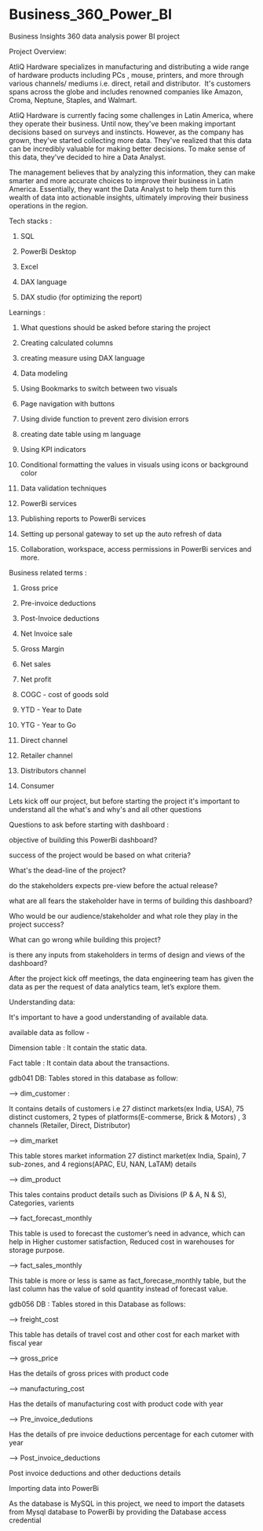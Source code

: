 # Business_360_Power_BI
Business Insights 360 data analysis power BI project

Project Overview:	

AtliQ Hardware specializes in manufacturing and distributing a wide range of hardware products including PCs , mouse, printers, and more through various channels/ mediums i.e. direct, retail and distributor. 
It's customers spans across the globe and includes renowned companies like Amazon, Croma, Neptune, Staples, and Walmart.

AtliQ Hardware is currently facing some challenges in Latin America, where they operate their business. Until now, they've been making important decisions based on surveys and instincts.
However, as the company has grown, they've started collecting more data. They've realized that this data can be incredibly valuable for making better decisions. To make sense of this data, they've decided to hire a Data Analyst. 

The management believes that by analyzing this information, they can make smarter and more accurate choices to improve their business in Latin America. Essentially, they want the Data Analyst to help them turn this wealth of data into actionable insights, ultimately improving their business operations in the region.


Tech stacks :

1. SQL

2. PowerBi Desktop

3. Excel

4. DAX language

5. DAX studio (for optimizing the report) 


Learnings :

1. What questions should be asked before staring the project 

2. Creating calculated columns
 
3. creating measure using DAX language
 
4. Data modeling
 
6. Using Bookmarks to switch between two visuals
   
8. Page navigation with buttons

9. Using divide function to prevent zero division errors

10. creating date table using m language
 
11. Using KPI indicators
 
12. Conditional formatting the values in visuals using icons or background color

13. Data validation techniques

14. PowerBi services

15. Publishing reports to PowerBi services

16. Setting up personal gateway to set up the auto refresh of data 

17. Collaboration, workspace, access permissions in PowerBi services and more.


Business related terms :

1. Gross price 

2. Pre-invoice deductions 

3. Post-Invoice deductions 

4. Net Invoice sale 

5. Gross Margin 

6. Net sales 

7. Net profit 

8. COGC - cost of goods sold 

9. YTD - Year to Date 

10. YTG - Year to Go 

11. Direct channel

12. Retailer channel

13. Distributors channel

14. Consumer

Lets kick off our project, but before starting the project it's important to understand all the what's and why's and all other questions 

Questions to ask before starting with dashboard :

  objective of building this PowerBi dashboard? 

  success of the project would be based on what criteria? 

  What's the dead-line of the project? 

  do the stakeholders expects pre-view before the actual release? 

  what are all fears the stakeholder have in terms of building this dashboard? 

  Who would be our audience/stakeholder and what role they play in the project success? 

  What can go wrong while building this project? 

  is there any inputs from stakeholders in terms of design and views of the dashboard? 

After the project kick off meetings, the data engineering team has given the data as per the request of data analytics team, let’s explore them.

Understanding data:

It's important to have a good understanding of available data.

available data as follow -

Dimension table : It contain the static data.

Fact table : It contain data about the transactions.

gdb041 DB: Tables stored in this database as follow:

--> dim_customer : 

It contains details of customers i.e 27 distinct markets(ex India, USA), 75 distinct customers, 2 types of platforms(E-commerse, Brick & Motors) , 3 channels (Retailer, Direct, Distributor)

--> dim_market 

This table stores market information 27 distinct market(ex India, Spain), 7 sub-zones, and 4 regions(APAC, EU, NAN, LaTAM) details

--> dim_product 

This tales contains product details such as Divisions (P & A, N & S), Categories, varients

--> fact_forecast_monthly 

This table is used to forecast the customer’s need in advance, which can help in Higher customer satisfaction, Reduced cost in warehouses for storage purpose.

--> fact_sales_monthly 

This table is more or less is same as fact_forecase_monthly table, but the last column has the value of sold quantity instead of forecast value. 


gdb056 DB :
Tables stored in this Database as follows: 

--> freight_cost 

This table has details of travel cost and other cost for each market with fiscal year 

--> gross_price 

Has the details of gross prices with product code 

--> manufacturing_cost 

Has the details of manufacturing cost with product code with year 

--> Pre_invoice_dedutions 

Has the details of pre invoice deductions percentage for each cutomer with year 

--> Post_invoice_deductions 

Post invoice deductions and other deductions details 


Importing data into PowerBi 

As the database is MySQL in this project, we need to import the datasets from Mysql database to PowerBi by providing the Database access credential 
